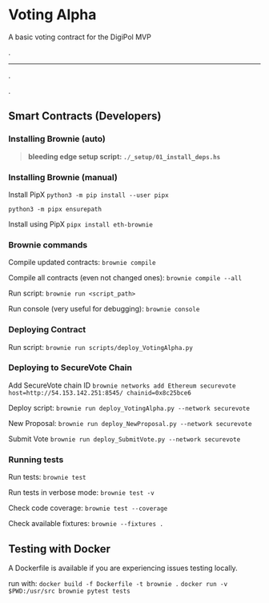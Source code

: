 # Voting Alpha

A basic voting contract for the DigiPol MVP


.

------------------------------

.

.

## Smart Contracts (Developers) 

### Installing Brownie (auto)

> **bleeding edge setup script: `./_setup/01_install_deps.hs`**

### Installing Brownie (manual)

Install PipX
`python3 -m pip install --user pipx`

`python3 -m pipx ensurepath`

Install using PipX
`pipx install eth-brownie`

### Brownie commands

Compile updated contracts: `brownie compile`

Compile all contracts (even not changed ones): `brownie compile --all`

Run script: `brownie run <script_path>`

Run console (very useful for debugging): `brownie console`

### Deploying Contract

Run script: `brownie run scripts/deploy_VotingAlpha.py`

### Deploying to SecureVote Chain
Add SecureVote chain ID
`brownie networks add Ethereum securevote host=http://54.153.142.251:8545/ chainid=0x8c25bce6`

Deploy script: 
`brownie run deploy_VotingAlpha.py --network securevote`

New Proposal:
`brownie run deploy_NewProposal.py --network securevote`

Submit Vote
`brownie run deploy_SubmitVote.py --network securevote`

### Running tests

Run tests: `brownie test`

Run tests in verbose mode: `brownie test -v`

Check code coverage: `brownie test --coverage`

Check available fixtures: `brownie --fixtures .`



## Testing with Docker

A Dockerfile is available if you are experiencing issues testing locally.

run with:
`docker build -f Dockerfile -t brownie .`
`docker run -v $PWD:/usr/src brownie pytest tests`
